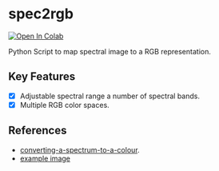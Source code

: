 # spec2rgb

[![Open In Colab](https://colab.research.google.com/assets/colab-badge.svg)](https://colab.research.google.com/github/hdspgroup/spec2rgb/blob/main/demo.ipynb)

Python Script to map spectral image to a RGB representation.

## Key Features

- [x] Adjustable spectral range a number of spectral bands.
- [x] Multiple RGB color spaces.

## References

- [converting-a-spectrum-to-a-colour](https://scipython.com/blog/converting-a-spectrum-to-a-colour/).
- [example image](http://vclab.kaist.ac.kr/siggraphasia2017p1/kaistdataset.html)
